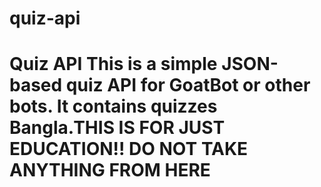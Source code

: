 # quiz-api
# Quiz API  This is a simple JSON-based quiz API for GoatBot or other bots. It contains quizzes Bangla.THIS IS FOR JUST EDUCATION!! DO NOT TAKE ANYTHING FROM HERE

